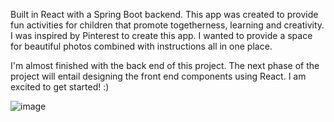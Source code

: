 Built in React with a Spring Boot backend. This app was created to provide fun activities for children that promote togetherness, learning and creativity. I was inspired by Pinterest to create this app. I wanted to provide a space for beautiful photos combined with instructions all in one place. 

I'm almost finished with the back end of this project. The next phase of the project will entail designing the front end components using React. I am excited to get started! :)

![image](https://user-images.githubusercontent.com/73314222/110290777-2ae10780-7fb9-11eb-8e76-dee3ed09610f.png)

